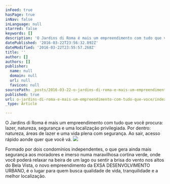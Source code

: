 ```yaml
---
inFeed: true
hasPage: true
inNav: false
inLanguage: null
starred: false
keywords: []
description: 'O Jardins di Roma é mais um empreendimento com tudo que você procura: lazer, natureza, segurança e uma localização privilegiada. Por dentro: natureza, áreas de lazer e uma vida plena com segurança. Ao sair, acesso rápido aonde quer que você vá.'
datePublished: '2016-03-22T23:56:32.892Z'
dateModified: '2016-03-22T23:55:57.268Z'
title: ''
author: []
authors: []
publisher:
  name: null
  domain: null
  url: null
  favicon: null
sourcePath: _posts/2016-03-22-o-jardins-di-roma-e-mais-um-empreendimento-com-tudo-que-voce.md
published: true
url: o-jardins-di-roma-e-mais-um-empreendimento-com-tudo-que-voce/index.html
_type: Article

---
```

O Jardins di Roma é mais um empreendimento com tudo que você procura: lazer, natureza, segurança e uma localização privilegiada. Por dentro: natureza, áreas de lazer e uma vida plena com segurança. Ao sair, acesso rápido aonde quer que você vá.
![](https://the-grid-user-content.s3-us-west-2.amazonaws.com/edfa3573-4ab9-40e7-89b3-dd88a3e385ce.jpg)

Formado por dois condomínios independentes, o que gera ainda mais segurança aos moradores e imerso numa maravilhosa cortina verde, onde você poderá relaxar na beira de um lago ou sentir a brisa do vento nos altos do Bela Vista, o novo empreendimento da EXSA DESENVOLVIMENTO URBANO, é o lugar para quem busca qualidade de vida, tranquilidade e a melhor localização.